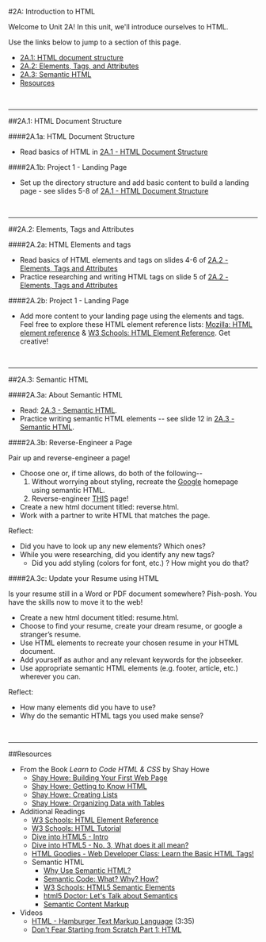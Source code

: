 #2A: Introduction to HTML

Welcome to Unit 2A!  In this unit, we'll introduce ourselves to HTML.

Use the links below to jump to a section of this page.

- [2A.1: HTML document structure](#2A1-html-document-structure)
- [2A.2: Elements, Tags, and Attributes](#2A2-elements)
- [2A.3: Semantic HTML](#2A3-semantic)
- [Resources](#resources)

<br>
<hr height="10px">

##<a id="2A1-html-document-structure">2A.1: HTML Document Structure</a>

####2A.1a: HTML Document Structure

- Read basics of HTML in [2A.1 - HTML Document Structure](https://docs.google.com/presentation/d/14V9mqnnqLOpVrp0exf-XlNg8IsVmLDqRIDueO0Xlawc/edit?usp=sharing)


####2A.1b: Project 1 - Landing Page

- Set up the directory structure and add basic content to build a landing page - see slides 5-8 of [2A.1 - HTML Document Structure](https://docs.google.com/presentation/d/14V9mqnnqLOpVrp0exf-XlNg8IsVmLDqRIDueO0Xlawc/edit?usp=sharing)

<br>
<hr height="10px">

##<a id="2A2-elements">2A.2: Elements, Tags and Attributes</a>

####2A.2a: HTML Elements and tags

- Read basics of HTML elements and tags on slides 4-6 of [2A.2 - Elements, Tags and Attributes](https://docs.google.com/presentation/d/1yhCjYalgiIQmbId2TnhVReNRDsbLBogQ1FtjDe7syxg/edit?usp=sharing)
- Practice researching and writing HTML tags on slide 5 of [2A.2 - Elements, Tags and Attributes](https://docs.google.com/presentation/d/1yhCjYalgiIQmbId2TnhVReNRDsbLBogQ1FtjDe7syxg/edit?usp=sharing)

####2A.2b: Project 1 - Landing Page

- Add more content to your landing page using the elements and tags.  Feel free to explore these HTML element reference lists: [Mozilla: HTML element reference](https://developer.mozilla.org/en-US/docs/Web/HTML/Element) & [W3 Schools: HTML Element Reference](http://www.w3schools.com/tags/default.asp).  Get creative!

<br>
<hr height="10px">
##<a id="2A3-semantic">2A.3: Semantic HTML</a>

####2A.3a: About Semantic HTML
- Read: [2A.3 - Semantic HTML](https://docs.google.com/presentation/d/1Q9z3_zY-9c8keImrD4owboUGb6eljRqcRjd5dzrWQZ8/edit?usp=sharing).
- Practice writing semantic HTML elements -- see slide 12 in [2A.3 - Semantic HTML](https://docs.google.com/presentation/d/1Q9z3_zY-9c8keImrD4owboUGb6eljRqcRjd5dzrWQZ8/edit?usp=sharing).

####2A.3b: Reverse-Engineer a Page

Pair up and reverse-engineer a page!  

- Choose one or, if time allows, do both of the following--
	1. Without worrying about styling, recreate the [Google](www.google.com) homepage using semantic HTML.
	2. Reverse-engineer [THIS](https://docs.google.com/drawings/d/1aBNhlbSW8ZBj_STNxqBLOfTEn3aVHy52rYOyb6w7YSI/edit) page!
- Create a new html document titled: reverse.html.
- Work with a partner to write HTML that matches the page.

Reflect:

- Did you have to look up any new elements? Which ones?
- While you were researching, did you identify any new tags?
	- Did you add styling (colors for font, etc.) ? How might you do that?

####2A.3c: Update your Resume using HTML

Is your resume still in a Word or PDF document somewhere? Pish-posh. You have the skills now to move it to the web!

- Create a new html document titled: resume.html.
- Choose to find your resume, create your dream resume, or google a stranger’s resume.
- Use HTML elements to recreate your chosen resume in your HTML document.
- Add yourself as author and any relevant keywords for the jobseeker.
- Use appropriate semantic HTML elements (e.g. footer, article, etc.) wherever you can.

Reflect:

- How many elements did you have to use?
- Why do the semantic HTML tags you used make sense?

<br>
<hr height="10px">


##<a id="resources">Resources</a>

- From the Book *Learn to Code HTML & CSS* by Shay Howe
	- [Shay Howe: Building Your First Web Page](http://learn.shayhowe.com/html-css/building-your-first-web-page/)
	- [Shay Howe: Getting to Know HTML](http://learn.shayhowe.com/html-css/getting-to-know-html/)
	- [Shay Howe: Creating Lists](http://learn.shayhowe.com/html-css/creating-lists/)
	- [Shay Howe: Organizing Data with Tables](http://learn.shayhowe.com/html-css/organizing-data-with-tables/)
- Additional Readings
	- [W3 Schools: HTML Element Reference](http://www.w3schools.com/tags/default.asp)
	- [W3 Schools: HTML Tutorial](http://www.w3schools.com/html/default.asp)
	- [Dive into HTML5 - Intro](http://diveintohtml5.info/index.html)
	- [Dive into HTML5 - No. 3, What does it all mean?](http://diveintohtml5.info/semantics.html)
	- [HTML Goodies - Web Developer Class: Learn the Basic HTML Tags!](http://www.htmlgoodies.com/primers/html/article.php/3478151/Web-Developer-Class-Learn-the-Basic-HTML-Tags.htm)
	- Semantic HTML
		- [Why Use Semantic HTML?](http://webdesign.about.com/od/htmltags/a/why-semantic-html.htm)
		- [Semantic Code: What? Why? How?](https://boagworld.com/dev/semantic-code-what-why-how/)
		- [W3 Schools: HTML5 Semantic Elements](http://www.w3schools.com/html/html5_semantic_elements.asp)
		- [html5 Doctor: Let's Talk about Semantics](http://html5doctor.com/lets-talk-about-semantics/)
		- [Semantic Content Markup](http://webstyleguide.com/wsg3/5-site-structure/2-semantic-markup.html)
- Videos
	- [HTML - Hamburger Text Markup Language](http://www.dontfeartheinternet.com/html/html) (3:35)
	- [Don't Fear Starting from Scratch Part 1: HTML](http://www.dontfeartheinternet.com/html/don%E2%80%99t-fear-starting-from-scratch)





